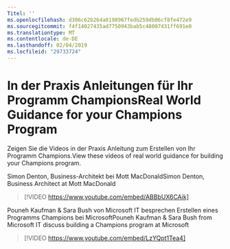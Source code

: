 ```yaml
---
Titel: ''
ms.openlocfilehash: d306c62b264a0198967fedb259db06cf8fe472e9
ms.sourcegitcommit: f4f14027435ad7750943bab5c48007431ff691e0
ms.translationtype: MT
ms.contentlocale: de-DE
ms.lasthandoff: 02/04/2019
ms.locfileid: "29733724"
---
```

# <a name="real-world-guidance-for-your-champions-program"></a><span data-ttu-id="7ad4c-102">In der Praxis Anleitungen für Ihr Programm Champions</span><span class="sxs-lookup"><span data-stu-id="7ad4c-102">Real World Guidance for your Champions Program</span></span>

<span data-ttu-id="7ad4c-103">Zeigen Sie die Videos in der Praxis Anleitung zum Erstellen von Ihr Programm Champions.</span><span class="sxs-lookup"><span data-stu-id="7ad4c-103">View these videos of real world guidance for building your Champions program.</span></span>  

<span data-ttu-id="7ad4c-104">Simon Denton, Business-Architekt bei Mott MacDonald</span><span class="sxs-lookup"><span data-stu-id="7ad4c-104">Simon Denton, Business Architect at Mott MacDonald</span></span>

> [!VIDEO https://www.youtube.com/embed/ABBbUX6CAik]

<span data-ttu-id="7ad4c-105">Pouneh Kaufman & Sara Bush von Microsoft IT besprechen Erstellen eines Programms Champions bei Microsoft</span><span class="sxs-lookup"><span data-stu-id="7ad4c-105">Pouneh Kaufman & Sara Bush from Microsoft IT discuss building a Champions program at Microsoft</span></span>

> [!VIDEO https://www.youtube.com/embed/LzYQpt1Tea4]
